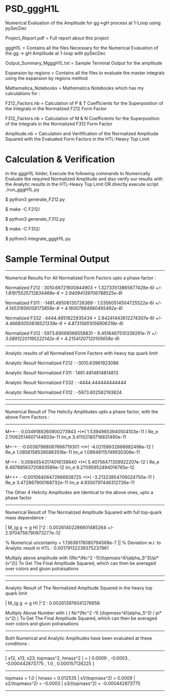 # PSD_gggH1L
Numerical Evaluation of the Amplitude for gg->gH process at 1-Loop using pySecDec

Project_Report.pdf = Full report about this project 

gggH1L = Contains all the files Necessary for the Numerical Evaluation of the gg -> gH Amplitude at 1-loop with pySecDec

Output_Summary_MgggH1L.txt  =  Sample Terminal Output for the amplitude 

Expansion by regions = Contains all the files to evaluate the master integrals using the expansion by regions method

Mathematica_Notebooks = Mathematica Notebooks which has my calculations for : 

F212_Factors.nb =  Calculation of P & T Coefficients for the Superposition of the Integrals in the Normalized F212 Form Factor 

F312_Factors.nb =  Calculation of M & N Coefficients for the Superposition of the Integrals in the Normalized F312 Form Factor 

Amplitude.nb = Calculation and Verififcation of the Normalized Amplitude Squared with the Evaluated Form Factors in the HTL-Heavy Top Limit 

# Calculation & Verification

In the gggH1L folder, Execute the following commands to Numerically Evaluate the required Normalized Amplitude and also verify our results with the Analytic results in the HTL-Heavy Top Limit OR directly execute script ./run_gggH1L.py 

$ python3 generate_F212.py

$ make -C F212/

$ python3 generate_F312.py

$ make -C F312/

$ python3 integrate_gggH1L.py

# Sample Terminal Output

---------------------------------------------------------------------------------------------------------------------------------------------------------------------------------------------
Numerical Results For All Normalized Form Factors upto a phase factor :

Normalized F212 :  3010.66721600844903 + 1.32733513865677428e-6*I  +/-  1.81975525712834469e-6 + 2.94094139706788525e-6*I

Normalized F311 :  -1481.49506135726369 - 1.53560514504725522e-6*I  +/-  4.14531956058173858e-6 + 4.16007884980495492e-6*I

Normalized F332 :  4444.4851822935434 + 2.84241443612274307e-6*I  +/-  4.46680050836521339e-6 + 4.87315651056906319e-6*I

Normalized F312 :  5973.69066566558831 - 9.4516467510339291e-7*I  +/-  3.08912201195222142e-6 + 4.21541207120105658e-6*I

---------------------------------------------------------------------------------------------------------------------------------------------------------------------------------------------
Analytic results of all Normalized Form Factors with heavy top quark limit

Analytic Result Normalized F212 : -3010.63961923086

Analytic Result Normalized F311 : 1481.4814814814813

Analytic Result Normalized F332 : -4444.444444444444

Analytic Result Normalized F312 : -5973.602582193824

---------------------------------------------------------------------------------------------------------------------------------------------------------------------------------------------
---------------------------------------------------------------------------------------------------------------------------------------------------------------------------------------------
Numerical Result of The Helicity Amplitudes upto a phase factor, with the above Form Factors : 

---------------------------------------------------------------------------------------------------------------------------------------------------------------------------------------------
 M++-  :  0.0349189260900273943 +I*( 1.53949653940504103e-11 )   Re_e 2.11062514607144603e-11   Im_e 3.41102180716831490e-11
 
 M+-+  :  -0.00387988067666719301 +I*( -4.02158932868882498e-12 )   Re_e 1.08561585395883516e-11   Im_e 1.08948115749930306e-11
 
 M-++  :  0.00845543174016138640 +I*( 5.40756471359922207e-12 )   Re_e 8.49788563720893589e-12   Im_e 9.27095952494016765e-12
 
 M+++  :  -0.00106406472966938725 +I*( -3.21323854706024750e-11 )   Re_e 3.472867900168732e-11   Im_e 4.9300797446312726e-11
                                                                                                                                                                                         
 The Other 4 Helicity Amplitudes are Identical to the above ones, upto a phase factor 
 
---------------------------------------------------------------------------------------------------------------------------------------------------------------------------------------------
Numerical Result of The Normalized Ampltiude Squared with full top-quark mass dependance : 
                                                                                                                                                                                             
| M_(g g -> g H) |^2 :  0.00261402286601485264   +/-   2.9704756790973277e-12
                                                                                                                                                                                             
   % Numerical uncertainty =  1.13636178080794568e-7   ||  % Deviation w.r. to Analytic result in HTL : 0.00179132239375237961
                                                                                                                                                                                             
Multiply above amplitude with ((Nc*(Nc^2 -1))*(topmass^4)*(alpha_S^3)/pi*(v^2)) To Get The Final Ampltiude Squared, which can then be averaged over colors and gluon polraisations 

---------------------------------------------------------------------------------------------------------------------------------------------------------------------------------------------
---------------------------------------------------------------------------------------------------------------------------------------------------------------------------------------------
Analytic Result of The Normalized Ampltiude Squared in the heavy top quark limit
                                                                                                                                                                                             
| M_(g g -> g H) |^2 :  0.002613976041276658
                                                                                                                                                                                             
Multiply Above Number with ( ( Nc*(Nc^2 -1) )*(topmass^4)*(alpha_S^3) / pi*(v^2) )  To Get The Final Ampltiude Squared, which can then be averaged over colors and gluon polraisations 

---------------------------------------------------------------------------------------------------------------------------------------------------------------------------------------------

Both Numerical and Analytic Amplitudes have been evaluated at these conditions : 

---------------------------------------------------------------------------------------------------------------------------------------------------------------------------------------------

 [ s12, s13, s23, topmass^2, hmass^2 ]  = [  0.0009 ,  -0.0003 ,  -0.000442873775 ,  1.0 ,  0.000157126225  ]
 
---------------------------------------------------------------------------------------------------------------------------------------------------------------------------------------------
 topmass =  1.0   |  hmass =  0.012535  |  s1/(topmass^2) =  0.0009  |  s2/(topmass^2) =  -0.0003  |  s3/(topmass^2) =  -0.000442873775
 
---------------------------------------------------------------------------------------------------------------------------------------------------------------------------------------------


